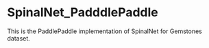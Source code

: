 # SpinalNet_PadddlePaddle
This is the PaddlePaddle implementation of SpinalNet for Gemstones dataset.

